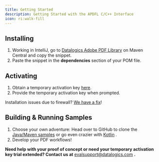 ```yaml
---
title: Getting Started
description: Getting Started with the APDFL C/C++ Interface
icon: ri:walk-fill
---
```


## Installing

1. Working in IntelliJ, go to [Datalogics Adobe PDF Library](https://central.sonatype.com/artifact/com.datalogics.pdfl/pdfl) on Maven Central and copy the snippet.
2. Paste the snippet in the **dependencies** section of your POM file.

## **Activating**

1. Obtain a temporary activation key [here](https://www.datalogics.com/pdf-sdk-free-trial).
2. Provide the temporary activation key when prompted.

Installation issues due to firewall? [We have a fix](/adobe-pdf-library/java/firewall-issues)!

## Building & Running Samples

1. Choose your own adventure: Head over to GitHub to clone the [Java/Maven samples](https://github.com/datalogics/apdfl-java-maven-samples)[](https://github.com/datalogics/apdfl-csharp-dotnet-samples) or go even crazier with [Kotlin](https://github.com/datalogics/apdfl-kotlin-samples) .
2. Develop your PDF workflows!

**Need help with your proof of concept or need your temporary activation key trial extended? Contact us at** <evalsupport@datalogics.com> **.**

